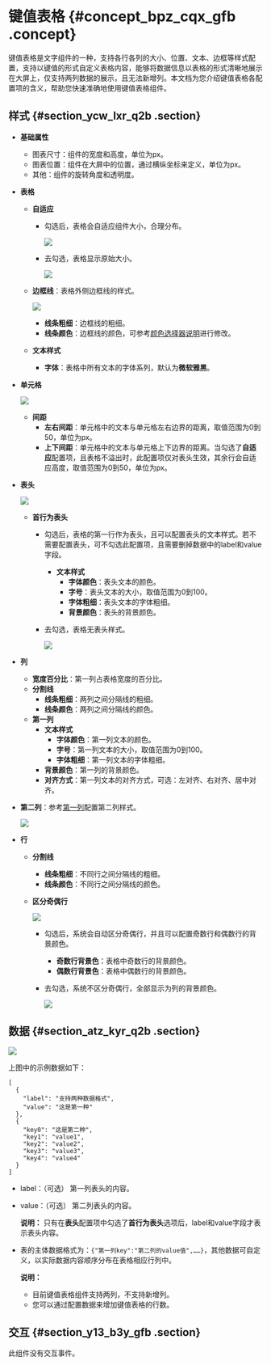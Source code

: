 # 键值表格 {#concept_bpz_cqx_gfb .concept}

键值表格是文字组件的一种，支持各行各列的大小、位置、文本、边框等样式配置，支持以键值的形式自定义表格内容，能够将数据信息以表格的形式清晰地展示在大屏上，仅支持两列数据的展示，且无法新增列。本文档为您介绍键值表格各配置项的含义，帮助您快速准确地使用键值表格组件。

## 样式 {#section_ycw_lxr_q2b .section}

-   **基础属性** 

    -   图表尺寸：组件的宽度和高度，单位为px。
    -   图表位置：组件在大屏中的位置，通过横纵坐标来定义，单位为px。
    -   其他：组件的旋转角度和透明度。
-   **表格** 
    -   **自适应** 
        -   勾选后，表格会自适应组件大小，合理分布。

            ![](images/12967_zh-CN_source.png)

        -   去勾选，表格显示原始大小。

            ![](images/12968_zh-CN_source.png)

    -   **边框线**：表格外侧边框线的样式。

        ![](http://static-aliyun-doc.oss-cn-hangzhou.aliyuncs.com/assets/img/21840/155894058012972_zh-CN.png)

        -   **线条粗细**：边框线的粗细。
        -   **线条颜色**：边框线的颜色，可参考[颜色选择器说明](intl.zh-CN/用户指南/组件指南/配置项说明.md#section_kdw_vj4_t2b)进行修改。
    -   **文本样式** 
        -   **字体**：表格中所有文本的字体系列，默认为**微软雅黑**。
-   **单元格**

    ![](images/12974_zh-CN_source.png)

    -   **间距** 
        -   **左右间距**：单元格中的文本与单元格左右边界的距离，取值范围为0到50，单位为px。
        -   **上下间距**：单元格中的文本与单元格上下边界的距离。当勾选了**自适应**配置项，且表格不溢出时，此配置项仅对表头生效，其余行会自适应高度，取值范围为0到50，单位为px。
-   **表头**

    ![](images/12975_zh-CN_source.png)

    -   **首行为表头** 
        -   勾选后，表格的第一行作为表头，且可以配置表头的文本样式。若不需要配置表头，可不勾选此配置项，且需要删掉数据中的label和value字段。
            -   **文本样式** 
                -   **字体颜色**：表头文本的颜色。
                -   **字号**：表头文本的大小，取值范围为0到100。
                -   **字体粗细**：表头文本的字体粗细。
                -   **背景颜色**：表头的背景颜色。
        -   去勾选，表格无表头样式。

            ![](images/12976_zh-CN_source.png)

-   **列** 
    -   **宽度百分比**：第一列占表格宽度的百分比。
    -   **分割线** 
        -   **线条粗细**：两列之间分隔线的粗细。
        -   **线条颜色**：两列之间分隔线的颜色。
    -   **第一列** 
        -   **文本样式** 
            -   **字体颜色**：第一列文本的颜色。
            -   **字号**：第一列文本的大小，取值范围为0到100。
            -   **字体粗细**：第一列文本的字体粗细。
        -   **背景颜色**：第一列的背景颜色。
        -   **对齐方式**：第一列文本的对齐方式，可选：左对齐、右对齐、居中对齐。
-   **第二列**：参考[第一列](#ul_hr5_r5x_gfb)配置第二列样式。

    ![](http://static-aliyun-doc.oss-cn-hangzhou.aliyuncs.com/assets/img/21840/155894058012992_zh-CN.png)

-   **行** 
    -   **分割线** 
        -   **线条粗细**：不同行之间分隔线的粗细。
        -   **线条颜色**：不同行之间分隔线的颜色。
    -   **区分奇偶行**

        ![](images/12993_zh-CN_source.png)

        -   勾选后，系统会自动区分奇偶行，并且可以配置奇数行和偶数行的背景颜色。
            -   **奇数行背景色**：表格中奇数行的背景颜色。
            -   **偶数行背景色**：表格中偶数行的背景颜色。
        -   去勾选，系统不区分奇偶行，全部显示为列的背景颜色。

            ![](images/12994_zh-CN_source.png)


## 数据 {#section_atz_kyr_q2b .section}

![](images/12995_zh-CN_source.png)

上图中的示例数据如下：

``` {#codeblock_qz8_0n2_vs4}
[
  {
    "label": "支持两种数据格式",
    "value": "这是第一种"
  },
  {
    "key0": "这是第二种",
    "key1": "value1",
    "key2": "value2",
    "key3": "value3",
    "key4": "value4"
  }
]
```

-   label：（可选） 第一列表头的内容。
-   value：（可选） 第二列表头的内容。

    **说明：** 只有在**表头**配置项中勾选了**首行为表头**选项后，label和value字段才表示表头内容。

-   表的主体数据格式为：`{"第一列key":"第二列的value值",……}`，其他数据可自定义，以实际数据内容顺序分布在表格相应行列中。

    **说明：** 

    -   目前键值表格组件支持两列，不支持新增列。
    -   您可以通过配置数据来增加键值表格的行数。

## 交互 {#section_y13_b3y_gfb .section}

此组件没有交互事件。

